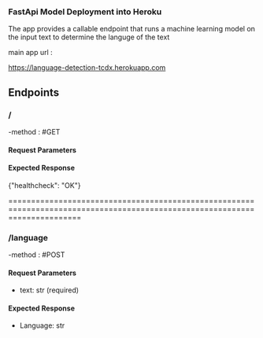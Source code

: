 ### FastApi Model Deployment into Heroku 
The app provides a callable endpoint that runs a machine learning model on the input text to determine the languge of the text


main app url : 

https://language-detection-tcdx.herokuapp.com


## Endpoints

### /
-method : #GET


#### Request Parameters

#### Expected Response
{"healthcheck": "OK"}

============================================================================================================================


### /language

-method : #POST

#### Request Parameters
- text: str (required)

#### Expected Response
- Language: str
